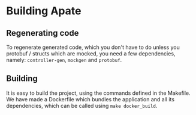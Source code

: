 # Building Apate
## Regenerating code
To regenerate generated code, which you don't have to do unless you protobuf / structs which are mocked, you need a few dependencies, namely: `controller-gen`, `mockgen` and `protobuf`.

## Building
It is easy to build the project, using the commands defined in the Makefile. We have made a Dockerfile which bundles the application and all its dependencies, which can be called using `make docker_build`.
